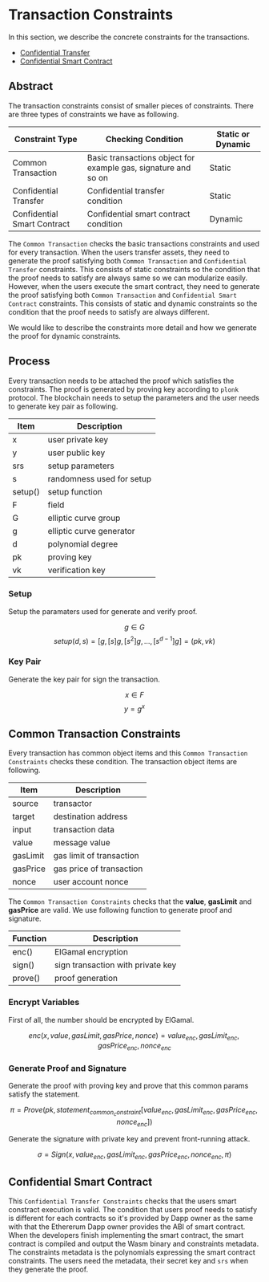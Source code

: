 # Transaction Constraints

In this section, we describe the concrete constraints for the transactions.

- [Confidential Transfer](./2_1_confidential_transfer.md)
- [Confidential Smart Contract](./2_2_confidential_smart_contract.md)

## Abstract

The transaction constraints consist of smaller pieces of constraints. There are three types of constraints we have as following.

| Constraint Type | Checking Condition | Static or Dynamic |
| ---- | ---- | ---- |
| Common Transaction | Basic transactions object for example gas, signature and so on | Static |
| Confidential Transfer | Confidential transfer condition | Static |
| Confidential Smart Contract | Confidential smart contract condition | Dynamic |

The `Common Transaction` checks the basic transactions constraints and used for every transaction. When the users transfer assets, they need to generate the proof satisfying both `Common Transaction` and `Confidential Transfer` constraints. This consists of static constraints so the condition that the proof needs to satisfy are always same so we can modularize easily. However, when the users execute the smart contract, they need to generate the proof satisfying both `Common Transaction` and `Confidential Smart Contract` constraints. This consists of static and dynamic constraints so the condition that the proof needs to satisfy are always different.

We would like to describe the constraints more detail and how we generate the proof for dynamic constraints.

## Process

Every transaction needs to be attached the proof which satisfies the constraints. The proof is generated by proving key according to `plonk` protocol. The blockchain needs to setup the parameters and the user needs to generate key pair as following.

| Item | Description |
| ---- | ---- |
| x | user private key |
| y | user public key |
| srs | setup parameters |
| s | randomness used for setup |
| setup() | setup function |
| F | field |
| G | elliptic curve group |
| g | elliptic curve generator |
| d | polynomial degree |
| pk | proving key |
| vk | verification key |

### Setup

Setup the paramaters used for generate and verify proof.

$$ g ∈ G $$
$$ setup(d, s) = [g, [s] g, [s^2] g, ... , [s^{d-1}] g] = (pk, vk) $$

### Key Pair

Generate the key pair for sign the transaction.

$$ x ∈ F $$
$$ y = g^x $$

## Common Transaction Constraints

Every transaction has common object items and this `Common Transaction Constraints` checks these condition.
The transaction object items are following.

| Item | Description |
| ---- | ---- |
| source | transactor |
| target | destination address |
| input | transaction data |
| value | message value |
| gasLimit | gas limit of transaction |
| gasPrice | gas price of transaction |
| nonce | user account nonce |

The `Common Transaction Constraints` checks that the **value**, **gasLimit** and **gasPrice** are valid.
We use following function to generate proof and signature.

| Function | Description |
| ---- | ---- |
| enc() | ElGamal encryption |
| sign() | sign transaction with private key |
| prove() | proof generation |

### Encrypt Variables

First of all, the number should be encrypted by ElGamal.

$$ enc(x, value, gasLimit, gasPrice, nonce) = value_{enc}, gasLimit_{enc}, gasPrice_{enc}, nonce_{enc} $$

### Generate Proof and Signature

Generate the proof with proving key and prove that this common params satisfy the statement.

$$ π = Prove(pk, statement_{common_constraint}[value_{enc}, gasLimit_{enc}, gasPrice_{enc}, nonce_{enc}]) $$

Generate the signature with private key and prevent front-running attack.

$$ σ = Sign(x, value_{enc}, gasLimit_{enc}, gasPrice_{enc}, nonce_{enc}, π) $$

## Confidential Smart Contract

This `Confidential Transfer Constraints` checks that the users smart constract execution is valid. The condition that users proof needs to satisfy is different for each contracts so it's provided by Dapp owner as the same with that the Ethererum Dapp owner provides the ABI of smart contract. When the developers finish implementing the smart contract, the smart contract is compiled and output the Wasm binary and constraints metadata. The constraints metadata is the polynomials expressing the smart contract constraints. The users need the metadata, their secret key and `srs` when they generate the proof.
